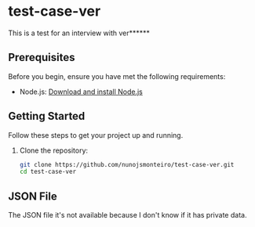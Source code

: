 # test-case-ver

This is a test for an interview with ver******

## Prerequisites

Before you begin, ensure you have met the following requirements:
- Node.js: [Download and install Node.js](https://nodejs.org/)

## Getting Started

Follow these steps to get your project up and running.

1. Clone the repository:
   ```bash
   git clone https://github.com/nunojsmonteiro/test-case-ver.git
   cd test-case-ver
   
## JSON File

The JSON file it's not available because I don't know if it has private data. 
